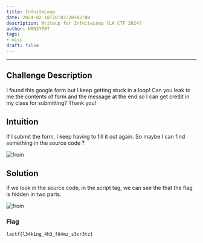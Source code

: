 ```yaml
---
title: InfniteLoop
date: 2024-02-18T20:03:20+02:00
description: Writeup for InfniteLoop [LA CTF 2024]
author: H0N3YP0T
tags:
- misc
draft: false
---
```

___

## Challenge Description

I found this google form but I keep getting stuck in a loop! Can you leak to me the contents of form and the message at the end so I can get credit in my class for submitting? Thank you!


## Intuition

If I submit the form, I keep having to fill it out again. So maybe I can find something in the source code ?

![from](/images/la_ctf_2024/form.png)

## Solution

If we look in the source code, in the script tag, we can see the that the flag is hidden in two parts.

![from](/images/la_ctf_2024/form2.png)

### Flag

`lactf{l34k1ng_4h3_f04mz_s3cr3tz}`

